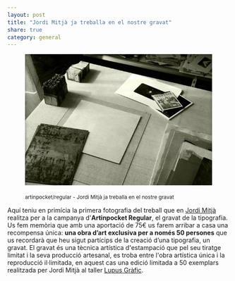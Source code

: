 ```yaml
---
layout: post
title: "Jordi Mitjà ja treballa en el nostre gravat"
share: true
category: general
---
```


<figure class="text-center">
	<img src="/public/img/jordi-mitja-ja-treballa-en-el-nostre-gravat-verkami-apadrina-una-lletra-artinpocket-regular.jpg" alt="artinpocket/regular - Jordi Mitjà ja treballa en el nostre gravat" title="artinpocket/regular - Jordi Mitjà ja treballa en el nostre gravat">
	<figcaption>
		<p><small>artinpocket/regular - Jordi Mitjà ja treballa en el nostre gravat</small></p>
	</figcaption>
</figure>

Aquí teniu en primícia la primera fotografia del treball que en [Jordi Mitjà](http://www.jordimitja.com/) realitza per a la campanya d'**Artinpocket Regular**, el gravat de la tipografia. Us fem memòria que amb una aportació de 75€ us farem arribar a casa una recompensa única: **una obra d’art exclusiva per a només 50 persones** que us recordarà que heu sigut partícips de la creació d’una tipografia, un gravat.<!--more--> El gravat és una tècnica artística d'estampació que pel seu tiratge limitat i la seva producció artesanal, es troba entre l'obra artística única i la reproducció il·limitada, en aquest cas una edició limitada a 50 exemplars realitzada per Jordi Mitjà al taller [Lupus Gràfic](http://www.lupusgrafic.com/).